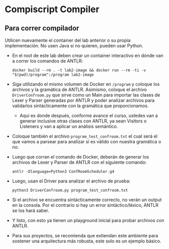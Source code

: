 
# Compiscript Compiler

## Para correr compilador

Utilicen nuevamente el container del lab anterior o su propia implementación. No usen Java si no quieren, pueden usar Python.

* En el root de este lab deben crear un container interactivo en dónde van a correr los comandos de ANTLR:

  ```
  docker build --rm . -t lab2-image && docker run --rm -ti -v "$(pwd)/program":/program lab2-image
  ```
* Siga utilizando el mismo volumen de Docker en `/program` y coloque los archivos y la gramática de ANTLR. Asimismo, coloque el archivo `DriverConfroom.py` que sirve como un Main para importar las clases de Lexer y Parser generadas por ANTLR y poder analizar archivos para validarlos sintácticamente con la gramática que proporcionamos.

  * Aquí es donde después, conforme avance el curso, ustedes van a generar inclusive otras clases con ANTLR, ya sean Visitors o Listeners y van a aplicar un análisis semántico.
* Coloque también el archivo `program_test_confroom.txt` el cual será el que vamos a parsear para analizar si es válido con nuestra gramática o no.
* Luego que corran el comando de Docker, deberán de generar los archivos de Lexer y Parser de ANTLR con el siguiente comando:

  ```
  antlr -Dlanguage=Python3 ConfRoomScheduler.g4
  ```
* Luego, usan el Driver para analizar el archivo de prueba:

  ```
  python3 DriverConfroom.py program_test_confroom.txt
  ```
* Si el archivo se encuentra sintácticamente correcto, no verán un output en la consola. Por el contrario si hay un error sintáctico/léxico, ANTLR se los hará saber.
* Y listo, con esto ya tienen un playground inicial para probar archivos con ANTLR.
* Para sus proyectos, se recomienda que extiendan este ambiente para sostener una arquitectura más robusta, este solo es un ejemplo básico.
